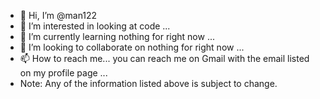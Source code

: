- 👋 Hi, I’m @man122
- 👀 I’m interested in looking at code ...
- 🌱 I’m currently learning nothing for right now ...
- 💞️ I’m looking to collaborate on nothing for right now ...
- 📫 How to reach me... you can reach me on Gmail with the email listed on my profile page ...
- Note: Any of the information listed above is subject to change.
<!---
man122/man122 is a ✨ special ✨ repository because its `README.md` (this file) appears on your GitHub profile.
You can click the Preview link to take a look at your changes.
--->
